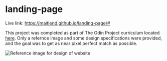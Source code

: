 # landing-page

Live link: https://maitlend.github.io/landing-page/#

This project was completed as part of The Odin Project curriculum located [here](https://maitlend.github.io/landing-page/#). Only a refernce image and some design specifications were provided, and the goal was to get as near pixel perfect match as possible.

![Reference image for design of website](https://cdn.statically.io/gh/TheOdinProject/curriculum/81a5d553f4073e593d23a6ab00d50eef8620796d/foundations/html_css/project/imgs/01.png)
